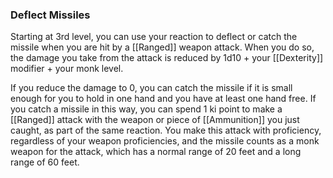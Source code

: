 ### Deflect Missiles

Starting at 3rd level, you can use your reaction to deflect or catch the missile when you are hit by a [[Ranged]] weapon attack. When you do so, the damage you take from the attack is reduced by 1d10 + your [[Dexterity]] modifier + your monk level.

If you reduce the damage to 0, you can catch the missile if it is small enough for you to hold in one hand and you have at least one hand free. If you catch a missile in this way, you can spend 1 ki point to make a [[Ranged]] attack with the weapon or piece of [[Ammunition]] you just caught, as part of the same reaction. You make this attack with proficiency, regardless of your weapon proficiencies, and the missile counts as a monk weapon for the attack, which has a normal range of 20 feet and a long range of 60 feet.